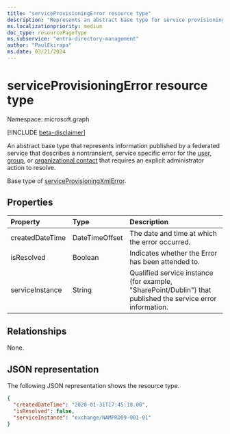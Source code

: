 ```yaml
---
title: "serviceProvisioningError resource type"
description: "Represents an abstract base type for service provisioning errors."
ms.localizationpriority: medium
doc_type: resourcePageType
ms.subservice: "entra-directory-management"
author: "PaulEkirapa"
ms.date: 03/21/2024
---
```


# serviceProvisioningError resource type

Namespace: microsoft.graph

[!INCLUDE [beta-disclaimer](../../includes/beta-disclaimer.md)]

An abstract base type that represents information published by a federated service that describes a nontransient, service specific error for the [user](user.md), [group](group.md), or [organizational contact](orgcontact.md) that requires an explicit administrator action to resolve.

Base type of [serviceProvisioningXmlError](../resources/serviceprovisioningxmlerror.md).

## Properties

| Property        | Type           | Description                                                                                          |
| :-------------- | :------------- | :--------------------------------------------------------------------------------------------------- |
| createdDateTime | DateTimeOffset | The date and time at which the error occurred.                                                       |
| isResolved      | Boolean        | Indicates whether the Error has been attended to.                                                    |
| serviceInstance | String         | Qualified service instance (for example, "SharePoint/Dublin") that published the service error information. |

## Relationships
None.

## JSON representation

The following JSON representation shows the resource type.

<!-- {
  "blockType": "resource",
  "optionalProperties": [
  ],
  "@odata.type": "microsoft.graph.serviceProvisioningError"
}-->

```json
{
  "createdDateTime": "2020-01-31T17:45:18.00",
  "isResolved": false,
  "serviceInstance": "exchange/NAMPRD09-001-01"
}
```
